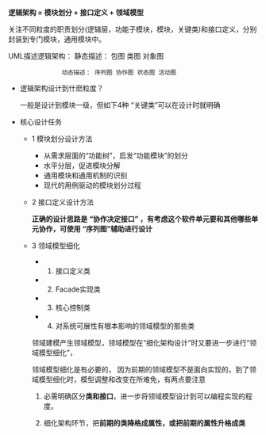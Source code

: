 **逻辑架构 = 模块划分 + 接口定义 + 领域模型**

关注不同粒度的职责划分(逻辑层，功能子模块，模块，关键类)和接口定义，分别封装到专门模块，通用模块中。

UML描述逻辑架构：   静态描述： 包图  类图  对象图

                   动态描述： 序列图 协作图 状态图 活动图
                   
* 逻辑架构设计到什麽粒度？
    
  一般是设计到模块一级，但如下4种 “关键类”可以在设计时就明确

* 核心设计任务

  * 1  模块划分设计方法
    * 从需求层面的“功能树”，启发“功能模块”的划分
    * 水平分层，促进模块分解
    * 通用模块和通用机制的识别
    * 现代的用例驱动的模块划分过程
    
  * 2  接口定义设计方法
  
    **正确的设计思路是 “协作决定接口” ，有考虑这个软件单元要和其他哪些单元协作，可使用 “序列图”辅助进行设计**
  
  * 3  领域模型细化
      * 1. 接口定义类
      * 2. Facade实现类
      * 3. 核心控制类
      * 4. 对系统可展性有根本影响的领域模型的那些类

    领域建模产生领域模型，领域模型在“细化架构设计”时又要进一步进行“领域模型细化”，  

    领域模型细化是有必要的， 因为前期的领域模型不是面向实现的，到了领域模型细化时，模型调整和改变在所难免，有两点要注意
    
    1. 必需明确区分**类和接口**，进一步将领域模型设计到可以编程实现的程度。
    
    2. 细化架构环节，把**前期的类降格成属性，或把前期的属性升格成类**

      
    
  
  
  
